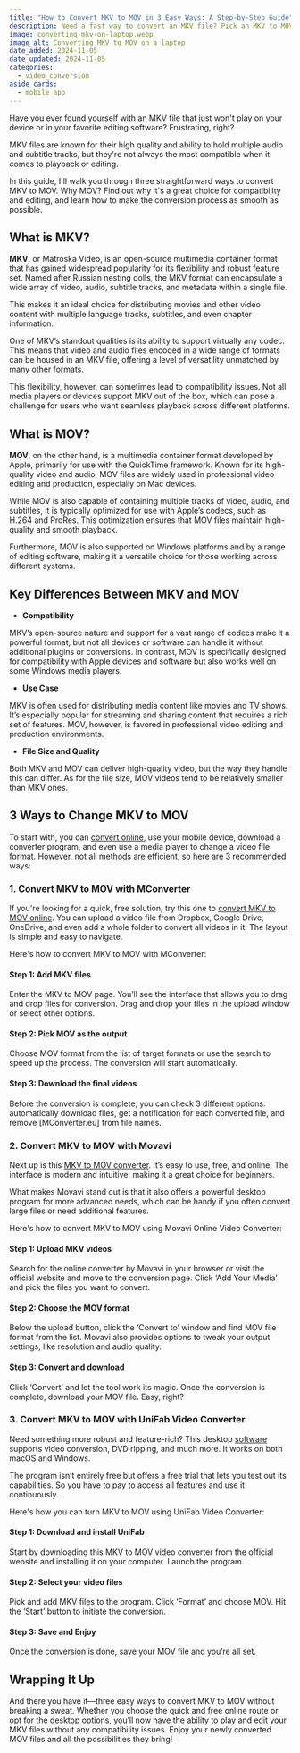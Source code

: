```yaml
---
title: "How to Convert MKV to MOV in 3 Easy Ways: A Step-by-Step Guide"
description: Need a fast way to convert an MKV file? Pick an MKV to MOV converter that suits your needs and follow these simple steps to get the job done.
image: converting-mkv-on-laptop.webp
image_alt: Converting MKV to MOV on a laptop
date_added: 2024-11-05
date_updated: 2024-11-05
categories:
  - video_conversion
aside_cards:
  - mobile_app
---
```


Have you ever found yourself with an MKV file that just won't play on your device or in your favorite editing software? Frustrating, right? 

MKV files are known for their high quality and ability to hold multiple audio and subtitle tracks, but they're not always the most compatible when it comes to playback or editing. 

In this guide, I'll walk you through three straightforward ways to convert MKV to MOV. Why MOV? Find out why it's a great choice for compatibility and editing, and learn how to make the conversion process as smooth as possible.

## What is MKV?

**MKV**, or Matroska Video, is an open-source multimedia container format that has gained widespread popularity for its flexibility and robust feature set. Named after Russian nesting dolls, the MKV format can encapsulate a wide array of video, audio, subtitle tracks, and metadata within a single file. 

This makes it an ideal choice for distributing movies and other video content with multiple language tracks, subtitles, and even chapter information.

One of MKV’s standout qualities is its ability to support virtually any codec. This means that video and audio files encoded in a wide range of formats can be housed in an MKV file, offering a level of versatility unmatched by many other formats. 

This flexibility, however, can sometimes lead to compatibility issues. Not all media players or devices support MKV out of the box, which can pose a challenge for users who want seamless playback across different platforms.

## What is MOV?

**MOV**, on the other hand, is a multimedia container format developed by Apple, primarily for use with the QuickTime framework. Known for its high-quality video and audio, MOV files are widely used in professional video editing and production, especially on Mac devices. 

While MOV is also capable of containing multiple tracks of video, audio, and subtitles, it is typically optimized for use with Apple’s codecs, such as H.264 and ProRes. This optimization ensures that MOV files maintain high-quality and smooth playback. 

Furthermore, MOV is also supported on Windows platforms and by a range of editing software, making it a versatile choice for those working across different systems.

## Key Differences Between MKV and MOV

* **Compatibility**

MKV’s open-source nature and support for a vast range of codecs make it a powerful format, but not all devices or software can handle it without additional plugins or conversions. In contrast, MOV is specifically designed for compatibility with Apple devices and software but also works well on some Windows media players.

* **Use Case**

MKV is often used for distributing media content like movies and TV shows. It’s especially popular for streaming and sharing content that requires a rich set of features. MOV, however, is favored in professional video editing and production environments.

* **File Size and Quality**

Both MKV and MOV can deliver high-quality video, but the way they handle this can differ. As for the file size, MOV videos tend to be relatively smaller than MKV ones.

## 3 Ways to Change MKV to MOV

To start with, you can [convert online](https://mconverter.eu/blog/files_and_formats_to_convert_with_online_converter/), use your mobile device, download a converter program, and even use a media player to change a video file format. However, not all methods are efficient, so here are 3 recommended ways:

### 1. Convert MKV to MOV with MConverter

If you're looking for a quick, free solution, try this one to [convert MKV to MOV online](https://mconverter.eu/convert/mkv/mov/). You can upload a video file from Dropbox, Google Drive, OneDrive, and even add a whole folder to convert all videos in it. The layout is simple and easy to navigate.

Here's how to convert MKV to MOV with MConverter:

#### Step 1: Add MKV files

Enter the MKV to MOV page. You’ll see the interface that allows you to drag and drop files for conversion. Drag and drop your files in the upload window or select other options.

#### Step 2: Pick MOV as the output

Choose MOV format from the list of target formats or use the search to speed up the process. The conversion will start automatically.

#### Step 3: Download the final videos

Before the conversion is complete, you can check 3 different options: automatically download files, get a notification for each converted file, and remove \[MConverter.eu\] from file names.

### 2. Convert MKV to MOV with Movavi

Next up is this [MKV to MOV converter](https://www.movavi.com/video-converter/convert-mkv-to-mov.html). It’s easy to use, free, and online. The interface is modern and intuitive, making it a great choice for beginners. 

What makes Movavi stand out is that it also offers a powerful desktop program for more advanced needs, which can be handy if you often convert large files or need additional features. 

Here's how to convert MKV to MOV using Movavi Online Video Converter:

#### Step 1: Upload MKV videos

Search for the online converter by Movavi in your browser or visit the official website and move to the conversion page. Click ‘Add Your Media’ and pick the files you want to convert.

#### Step 2: Choose the MOV format

Below the upload button, click the ‘Convert to’ window and find MOV file format from the list. Movavi also provides options to tweak your output settings, like resolution and audio quality.

#### Step 3: Convert and download

Click ‘Convert’ and let the tool work its magic. Once the conversion is complete, download your MOV file. Easy, right?

### 3. Convert MKV to MOV with UniFab Video Converter

Need something more robust and feature-rich? This desktop <a href="https://www.dvdfab.cn/unifab-ai.htm?trackid=resource_normal_banner_productbtn" target="_blank" rel="nofollow noopener">software</a> supports video conversion, DVD ripping, and much more. It works on both macOS and Windows.

The program isn’t entirely free but offers a free trial that lets you test out its capabilities. So you have to pay to access all features and use it continuously. 

Here's how you can turn MKV to MOV using UniFab Video Converter:

#### Step 1: Download and install UniFab

Start by downloading this MKV to MOV video converter from the official website and installing it on your computer. Launch the program.

#### Step 2: Select your video files

Pick and add MKV files to the program. Click ‘Format’ and choose MOV. Hit the ‘Start’ button to initiate the conversion.

#### Step 3: Save and Enjoy

Once the conversion is done, save your MOV file and you’re all set.

## Wrapping It Up

And there you have it—three easy ways to convert MKV to MOV without breaking a sweat. Whether you choose the quick and free online route or opt for the desktop options, you’ll now have the ability to play and edit your MKV files without any compatibility issues. Enjoy your newly converted MOV files and all the possibilities they bring!